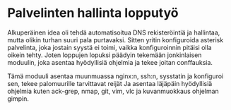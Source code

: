 # Palvelinten hallinta lopputyö

Alkuperäinen idea oli tehdä automatisoitua DNS rekisteröintiä ja hallintaa, mutta olikin turhan suuri pala purtavaksi.
Sitten yritin konfiguroida asterisk palvelinta, joka jostain syystä ei toimi, vaikka konfiguroinnin pitäisi olla oikein tehty.
Joten loppujen lopuksi päädyin tekemään jonkinlaisen moduulin, joka asentaa hyödyllisiä ohjelmia ja tekee joitan conffauksia.

Tämä moduuli asentaa muunmuassa nginx:n, ssh:n, sysstatin ja konfiguroi sen, tekee palomuurille tarvittavat reijät
Ja asentaa läjäpäin hyödyllisiä ohjelmia kuten ack-grep, nmap, git, vim, vlc ja kuvanmuokkaus ohjelman gimpin.
